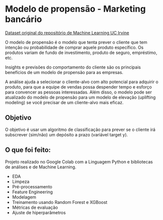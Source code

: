 # Modelo de propensão - Marketing bancário
[Dataset original do repositório de Machine Learning UC Irvine](https://archive.ics.uci.edu/dataset/222/bank+marketing)

O modelo de propensão é o modelo que tenta prever o cliente que tem intenção ou probabilidade de comprar aquele produto específico. Os produtos variam de fundo de investimento, produto de seguro, empréstimo, etc.

Insights e previsões do comportamento do cliente são os principais benefícios de um modelo de propensão para as empresas.

A análise ajuda a selecionar o cliente-alvo com alto potencial para adquirir o produto, para que a equipe de vendas possa despender tempo e esforço para convencer as pessoas interessadas. Além disso, o modelo pode ser atualizado do modelo de propensão para um modelo de elevação (uplifting modeling) se você precisar de um cliente-alvo mais eficaz.

## Objetivo 
O objetivo é usar um algoritmo de classificação para prever se o cliente irá subscrever (sim/não) um depósito a prazo (variável target y).

## O que foi feito:
Projeto realizado no Google Colab com a Linguagem Python e bibliotecas de análises e de Machine Learning.
* EDA
* Limpeza
* Pré-processamento
* Feature Engineering
* Modelagem
* Treinamento usando Random Forest e XGBoost
* Métricas de evaluação
* Ajuste de hiperparâmetros
